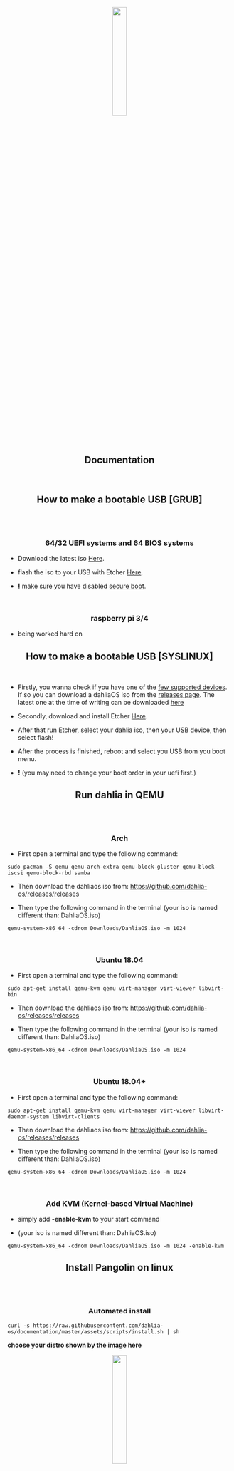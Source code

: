 <p align="center">
  <img width="25%" src="https://github.com/HexaOneOfficial/documentation/blob/master/assets/images/logo/dahlialogo.png"
</p>

<h2 align="center">
    <b>Documentation</b> 
    </h2>
<br />

<h2 align="center">
    <b>How to make a bootable USB [GRUB]</b> 
    </h2>
<br />

<br />

<h3 align="center">
    <b>64/32 UEFI systems and 64 BIOS systems</b>
</h3>

- Download the latest iso [Here](https://github.com/HexaOneOfficial/dahliaos/releases/download/200804/DahliaOS200804.iso). 

- flash the iso to your USB with Etcher [Here](https://www.balena.io/etcher/).

- **!** make sure you have disabled [secure boot](https://github.com/dahlia-os/documentation/blob/master/assets/secure%20boot/Disable%20Secure%20Boot.md).

<br />

<h3 align="center">
    <b>raspberry pi 3/4</b>
</h3>

- being worked hard on

<h2 align="center">
    <b>How to make a bootable USB [SYSLINUX]</b> 
    </h2>
<br />

- Firstly, you wanna check if you have one of the [few supported devices](https://github.com/dahlia-os/documentation/blob/master/supported%20hardware%20non%20grub.md).
If so you can download a dahliaOS iso from the [releases page](https://github.com/dahlia-os/releases/releases). The latest one at the time of writing can be downloaded [here](https://github.com/dahlia-os/releases/releases/download/200804-x86_64/dahliaOS-200804.iso)

- Secondly, download and install Etcher [Here](https://www.balena.io/etcher/).  

- After that run Etcher, select your dahlia iso, then your USB device, then select flash!

- After the process is finished, reboot and select you USB from you boot menu. 

- **!** (you may need to change your boot order in your uefi first.)

<h2 align="center">
    <b>Run dahlia in QEMU</b> 
    </h2>
<br />

<br />

<h3 align="center">
    <b>Arch</b>
</h3>

- First open a terminal and type the following command:
```
sudo pacman -S qemu qemu-arch-extra qemu-block-gluster qemu-block-iscsi qemu-block-rbd samba
```

- Then download the dahliaos iso from: https://github.com/dahlia-os/releases/releases 

- Then type the following command in the terminal (your iso is named different than: DahliaOS.iso)
```
qemu-system-x86_64 -cdrom Downloads/DahliaOS.iso -m 1024
```
<br />

<h3 align="center">
    <b>Ubuntu 18.04</b>
</h3>

- First open a terminal and type the following command:
```
sudo apt-get install qemu-kvm qemu virt-manager virt-viewer libvirt-bin
```
- Then download the dahliaos iso from: https://github.com/dahlia-os/releases/releases 

- Then type the following command in the terminal (your iso is named different than: DahliaOS.iso)
```
qemu-system-x86_64 -cdrom Downloads/DahliaOS.iso -m 1024
```

<br />

<h3 align="center">
    <b>Ubuntu 18.04+</b>
</h3>

- First open a terminal and type the following command:
```
sudo apt-get install qemu-kvm qemu virt-manager virt-viewer libvirt-daemon-system libvirt-clients
```
- Then download the dahliaos iso from: https://github.com/dahlia-os/releases/releases 

- Then type the following command in the terminal (your iso is named different than: DahliaOS.iso)
```
qemu-system-x86_64 -cdrom Downloads/DahliaOS.iso -m 1024
```
<br />

<h3 align="center">
    <b>Add KVM (Kernel-based Virtual Machine)</b>
</h3>

- simply add **-enable-kvm** to your start command

- (your iso is named different than: DahliaOS.iso)

```
qemu-system-x86_64 -cdrom Downloads/DahliaOS.iso -m 1024 -enable-kvm
```

<h2 align="center">
    <b>Install Pangolin on linux</b> 
    </h2>
<br />

<br />

<h3 align="center">
    <b>Automated install</b>
</h3>

`curl -s https://raw.githubusercontent.com/dahlia-os/documentation/master/assets/scripts/install.sh | sh`

**choose your distro shown by the image here**

<p align="center">
  <img width="25%" src="https://github.com/dahlia-os/documentation/blob/master/assets/images/list/list.png"
</p>

<h3 align="center">
    <b>Manual install</b>
</h3>

**if you get any error in the Automated install script than try the manual install.**

**tip** if you are using linux mint 19.3 or older use debian/ubuntu manual install.

<p align="center"><mark>Debian/ubuntu<mark></p>



`sudo apt-get install -y matchbox-window-manager`

- if you are on a older version of ubuntu you may wanna install snap `sudo apt install snapd` 

`sudo snap install flutter --classic`

- install git if didn't already `sudo snap install git`

`git clone https://github.com/HexaOneOfficial/pangolin-linux.git`

`cd ~/pangolin-linux`

`sudo cp Pangolin.zip /`

`cd /`

`sudo unzip Pangolin.zip`

`sudo rm Pangolin.zip`

`sudo cp Pangolin.desktop /usr/share/xsessions/`

- now reboot and choose pangolin as desktop to login


### linux mint 20

`sudo apt-get install -y matchbox-window-manager`

- remove nosnap.pref to install snapd `sudo rm /etc/apt/preferences.d/nosnap.pref`

`sudo apt install snapd` 

`sudo snap install flutter --classic`

- install git if didn't already `sudo snap install git`

`git clone https://github.com/HexaOneOfficial/pangolin-linux.git`

`cd ~/pangolin-linux`

`sudo cp Pangolin.zip /`

`cd /`

`sudo unzip Pangolin.zip`

`sudo rm Pangolin.zip`

`sudo cp Pangolin.desktop /usr/share/xsessions/`

- now reboot and choose pangolin as desktop to login



<h2 align="center">
    <b>Build Pangolin</b> 
    </h2>
<br />

- Pangolin is Dahlia's desktop / mobile shell. pangolin-desktop is based on the older metaphor of ChromeOS, like the launcher, notification tab etc.

### Before Building...

- Make sure you have `flutter` and `android-studio` installed. You can get the Dahlia environment to install all these things and more here: [dahlia-environment](https://github.com/EnderNightLord-ChromeBook/dahlia-environment)

### Lets Build!

1. make sure you have flutter in your path: `export PATH="$PATH:`pwd`/flutter/bin"`
2. clone pangolin-desktop / mobile: `git clone https://github.com/dahlia-os/pangolin-desktop.git` / `git clone https://github.com/dahlia-os/pangolin-mobile.git`
3. go into the pangolin-desktop / pangolin-mobile folder: `cd pangolin-desktop / pangolin-mobile`
4. and build the APK: `flutter build apk --debug` / `flutter build apk`

## Build GRUB iso

-**First you need to clone the base components**
 
 - `git clone https://github.com/HexaOneOfficial/dahliaos.git` 

-**Copy and make base components to ~/builddahliagrub**

- `curl -s https://raw.githubusercontent.com/HexaOneOfficial/dahliaos/master/build.sh | sh` 

-**Setting up linux Kernel** 

- buildKERNEL provides a default kernel and mainline kernel select the one you want to use.

- `./buildKERNEL.sh`

-**Setting up dahlia image** 
 
 - `./buildIMAGE.sh`

-**Finalizing** 
 
- `./finalize.sh`

## Make ISO

### [windows] 

-**Files to iso** 

- Download **Poweriso [here](https://www.poweriso.com/)** and copy the build files you just made. 

-**Flashing to USB** 

- Download **Rufus [here](https://rufus.ie/)** and flash your iso file to your USB.


### [linux] 

## Make MBR

### [windows] (BETA)
When you have made the iso, go to command prompt. You can go to this by hitting windows + r and typing in cmd. (Make sure you are admin.) 

-   Then, Run the following commands.

 `diskpart`

and then

    list disk
you should see a screen like this: 

![diskpart](https://github.com/dahlia-os/documentation/blob/master/assets/images/cmd/Diskpart_list%20disk.png)
    
select your disk that you want to format:
(EXAMPLE) Disk 2

    select disk 2
   now you have selected the disk,
   

    clean
    
    create partition primary

    select partition 1

    active

    format fs=ntfs quick

    exit

Extract the files from the iso, copy to the drive and use a disk clones of your choice to create a mbr iso.

### [linux] 



### Build tiny grub image
